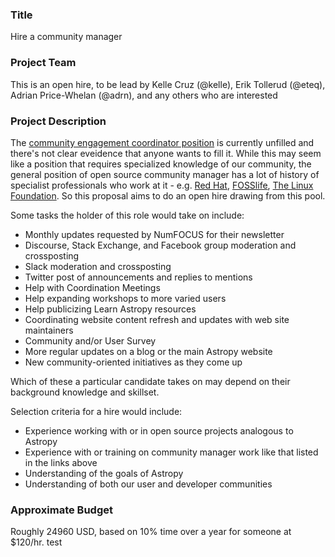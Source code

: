 ### Title
Hire a community manager

### Project Team
This is an open hire, to be lead by Kelle Cruz (@kelle), Erik Tollerud (@eteq), Adrian Price-Whelan (@adrn), and any others who are interested

### Project Description
The [community engagement coordinator position](https://www.astropy.org/team.html#Community_engagement_coordinator) is currently unfilled and there's not clear eveidence that anyone wants to fill it. While this may seem like a position that requires specialized knowledge of our community, the general position of open source community manager has a lot of history of specialist professionals who work at it - e.g. [Red Hat](https://www.redhat.com/en/blog/many-faces-community-manager), [FOSSlife](https://www.fosslife.org/what-open-source-community-manager), [The Linux Foundation](https://www.linuxfoundation.org/tools/building-leadership-in-an-open-source-community/). So this proposal aims to do an open hire drawing from this pool.

Some tasks the holder of this role would take on include: 
* Monthly updates requested by NumFOCUS for their newsletter
* Discourse, Stack Exchange, and Facebook group moderation and crossposting
* Slack moderation and crossposting
* Twitter post of announcements and replies to mentions
* Help with Coordination Meetings
* Help expanding workshops to more varied users
* Help publicizing Learn Astropy resources
* Coordinating website content refresh and updates with web site maintainers
* Community and/or User Survey
* More regular updates on a blog or the main Astropy website
* New community-oriented initiatives as they come up

Which of these a particular candidate takes on may depend on their background knowledge and skillset.

Selection criteria for a hire would include:
* Experience working with or in open source projects analogous to Astropy
* Experience with or training on community manager work like that listed in the links above
* Understanding of the goals of Astropy
* Understanding of both our user and developer communities


### Approximate Budget
Roughly 24960 USD, based on 10% time over a year for someone at $120/hr.
test

